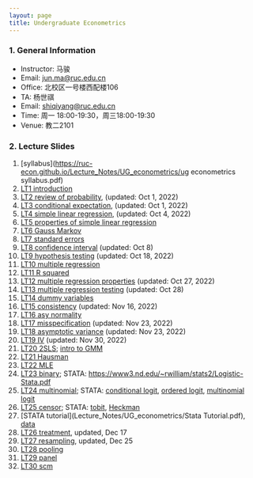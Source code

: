 ```yaml
---
layout: page
title: Undergraduate Econometrics
---
```


### 1. General Information
* Instructor: 马骏
* Email: jun.ma@ruc.edu.cn
* Office: 北校区一号楼西配楼106
* TA: 杨世祺
* Email: shiqiyang@ruc.edu.cn
* Time: 周一 18:00-19:30，周三18:00-19:30
* Venue: 教二2101

### 2. Lecture Slides
1. [syllabus](https://ruc-econ.github.io/Lecture_Notes/UG_econometrics/ug econometrics syllabus.pdf)
2. [LT1 introduction](https://ruc-econ.github.io/Lecture_Notes/UG_econometrics/LT_1_intro.pdf)
3. [LT2 review of probability](Lecture_Notes/UG_econometrics/LT_02_review_Oct01.pdf), (updated: Oct 1, 2022)
4. [LT3 conditional expectation](Lecture_Notes/UG_econometrics/LT_3_con_exp_Oct01.pdf), (updated: Oct 1, 2022)
5. [LT4 simple linear regression](Lecture_Notes/UG_econometrics/LT_05_simple_properties_Oct04.pdf), (updated: Oct 4, 2022)
6. [LT5 properties of simple linear regression](Lecture_Notes/UG_econometrics/LT_05_simple_properties_Oct04.pdf)
7. [LT6 Gauss Markov](Lecture_Notes/UG_econometrics/LT_06_gauss_markov_Oct05.pdf)
8. [LT7 standard errors](Lecture_Notes/UG_econometrics/LT_07_errors_variance.pdf)
9. [LT8 confidence interval](Lecture_Notes/UG_econometrics/LT_08_cis_oct8.pdf) (updated: Oct 8)
10. [LT9 hypothesis testing](Lecture_Notes/UG_econometrics/LT9_testing_Oct18.pdf) (updated: Oct 18, 2022)
11. [LT10 multiple regression](Lecture_Notes/UG_econometrics/LT10_mreg.pdf)
12. [LT11 R squared](Lecture_Notes/UG_econometrics/LT11_R2.pdf)
13. [LT12 multiple regression properties](Lecture_Notes/UG_econometrics/LT_12_mreg_properties_Oct27.pdf) (updated: Oct 27, 2022)
14. [LT13 multiple regression testing](Lecture_Notes/UG_econometrics/LT_13_mreg_testing_oct28.pdf) (updated: Oct 28)
15. [LT14 dummy variables](Lecture_Notes/UG_econometrics/LT14_dummy.pdf)
16. [LT15 consistency](Lecture_Notes/UG_econometrics/LT15_consistency_Nov16.pdf) (updated: Nov 16, 2022)
17. [LT16 asy normality](Lecture_Notes/UG_econometrics/LT16_asy_norm.pdf)
18. [LT17 misspecification](Lecture_Notes/UG_econometrics/LT_17_misspec_Nov23.pdf) (updated: Nov 23, 2022)
19. [LT18 asymptotic variance](Lecture_Notes/UG_econometrics/LT_18_asy_var_Nov23.pdf) (updated: Nov 23, 2022)
20. [LT19 IV](Lecture_Notes/UG_econometrics/LT19_IV_Nov30.pdf) (updated: Nov 30, 2022)
21. [LT20 2SLS](Lecture_Notes/UG_econometrics/LT20_2SLS.pdf); [intro to GMM](Homeworks/UG_econometrics/GMM.pdf)
22. [LT21 Hausman](Lecture_Notes/UG_econometrics/LT21_Hausman.pdf)
23. [LT22 MLE](Lecture_Notes/UG_econometrics/LT22_MLE.pdf)
24. [LT23 binary](Lecture_Notes/UG_econometrics/LT23_binary.pdf); STATA: https://www3.nd.edu/~rwilliam/stats2/Logistic-Stata.pdf
25. [LT24 multinomial](Lecture_Notes/UG_econometrics/LT24_multinomial.pdf); STATA: [conditional logit](References/UG_econometrics/rasclogit.pdf), [ordered logit](References/UG_econometrics/rologit.pdf), [multinomial logit](References/UG_econometrics/rmlogit.pdf)
26. [LT25 censor](Lecture_Notes/UG_econometrics/LT25_lim.pdf); STATA: [tobit](Lecture_Notes/UG_econometrics/rtobit.pdf), [Heckman](Lecture_Notes/UG_econometrics/rheckman.pdf)
27. [STATA tutorial](Lecture_Notes/UG_econometrics/Stata Tutorial.pdf), [data](Lecture_Notes/UG_econometrics/data.zip)
28. [LT26 treatment](Lecture_Notes/UG_econometrics/LT26_treatment.pdf), updated, Dec 17
29. [LT27 resampling](Lecture_Notes/UG_econometrics/LT27_resampling_dec25.pdf), updated, Dec 25
30. [LT28 pooling](Lecture_Notes/UG_econometrics/LT28_pooling.pdf)
31. [LT29 panel](Lecture_Notes/UG_econometrics/LT29_panel.pdf)
32. [LT30 scm](Lecture_Notes/UG_econometrics/LT30_SC.pdf)
